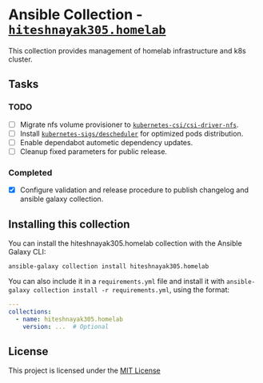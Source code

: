 # Ansible Collection - [`hiteshnayak305.homelab`](https://galaxy.ansible.com/ui/repo/published/hiteshnayak305/homelab)

This collection provides management of homelab infrastructure and k8s cluster.

## Tasks

### TODO

- [ ] Migrate nfs volume provisioner to [`kubernetes-csi/csi-driver-nfs`](https://github.com/kubernetes-csi/csi-driver-nfs).
- [ ] Install [`kubernetes-sigs/descheduler`](https://github.com/kubernetes-sigs/descheduler) for optimized pods distribution.
- [ ] Enable dependabot autometic dependency updates.
- [ ] Cleanup fixed parameters for public release.

### Completed

- [x] Configure validation and release procedure to publish changelog and ansible galaxy collection.

## Installing this collection

You can install the hiteshnayak305.homelab collection with the Ansible Galaxy CLI:

```console
ansible-galaxy collection install hiteshnayak305.homelab
```

You can also include it in a `requirements.yml` file and install it with `ansible-galaxy collection install -r requirements.yml`, using the format:

```yaml
---
collections:
  - name: hiteshnayak305.homelab
    version: ...  # Optional
```

## License

This project is licensed under the [MIT License](LICENSE)
